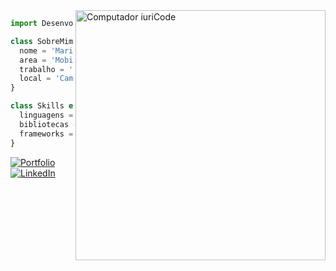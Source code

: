 <img src="https://raw.githubusercontent.com/MicaelliMedeiros/micaellimedeiros/master/image/computer-illustration.png" min-width="400px" max-width="400px" width="400px" align="right" alt="Computador iuriCode">

```js
import Desenvolvedor from 'mariane-mori';

class SobreMim extends Desenvolvedor {
  nome = 'Mariane Mori Guiradelli';
  area = 'Mobile Flutter Developer';
  trabalho = 'Grupo Card';
  local = 'Campo Grande/MS';
}

class Skills extends Desenvolvedor {
  linguagens = ['Dart, Javascript, Typescript'];
  bibliotecas = ['React Native, React'];
  frameworks = ['Flutter, NestJs'];
}
```
[![Portfolio](https://img.shields.io/badge/website-portfolio-blueviolet)](https://mariane-mori.netlify.app/)
[![LinkedIn](https://img.shields.io/badge/LinkedIn-0077B5?style=for-the-badge&logo=linkedin&logoColor=white)](https://www.linkedin.com/in/mariane-mori/)
